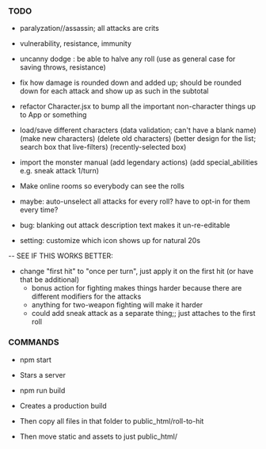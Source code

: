 
### TODO

- paralyzation//assassin; all attacks are crits
- vulnerability, resistance, immunity
- uncanny dodge : be able to halve any roll
  (use as general case for saving throws, resistance)

- fix how damage is rounded down and added up; should be rounded down for each attack and show up as such in the subtotal

- refactor Character.jsx to bump all the important non-character things up to App or something

- load/save different characters
  (data validation; can't have a blank name)
  (make new characters)
  (delete old characters)
  (better design for the list; search box that live-filters)
  (recently-selected box)

- import the monster manual
  (add legendary actions)
  (add special_abilities e.g. sneak attack 1/turn)


- Make online rooms so everybody can see the rolls



- maybe: auto-unselect all attacks for every roll? have to opt-in for them every time?
- bug: blanking out attack description text makes it un-re-editable
- setting: customize which icon shows up for natural 20s



-- SEE IF THIS WORKS BETTER:

- change "first hit" to "once per turn", just apply it on the first hit (or have that be additional)
	- bonus action for fighting makes things harder because there are different modifiers for the attacks
	- anything for two-weapon fighting will make it harder
	- could add sneak attack as a separate thing;; just attaches to the first roll

### COMMANDS

- npm start
- Stars a server

- npm run build
- Creates a production build
- Then copy all files in that folder to public_html/roll-to-hit
- Then move static and assets to just public_html/
